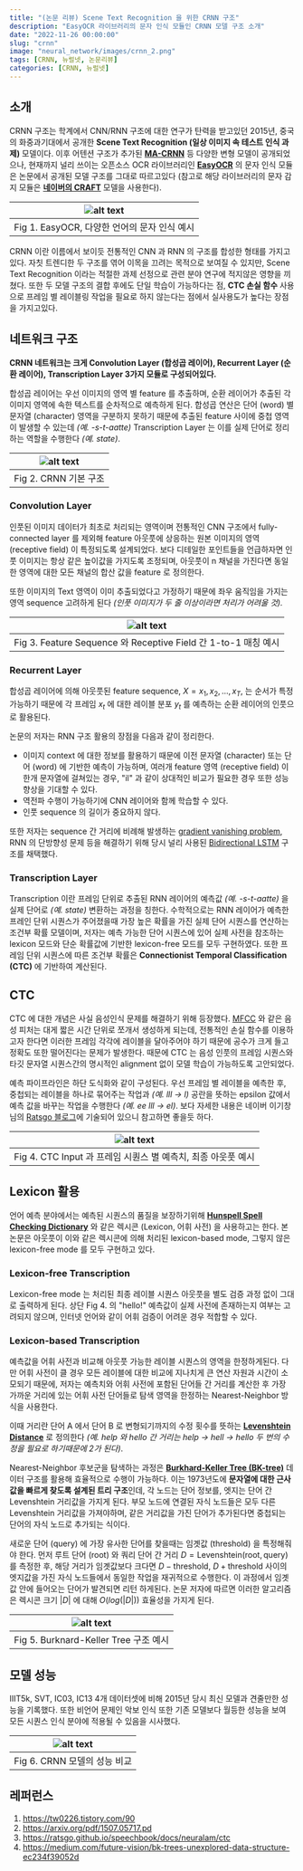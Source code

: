 ```yaml
---
title: "(논문 리뷰) Scene Text Recognition 을 위한 CRNN 구조"
description: "EasyOCR 라이브러리의 문자 인식 모듈인 CRNN 모델 구조 소개"
date: "2022-11-26 00:00:00"
slug: "crnn"
image: "neural_network/images/crnn_2.png"
tags: [CRNN, 뉴럴넷, 논문리뷰]
categories: [CRNN, 뉴럴넷]
---
```


## 소개

CRNN 구조는 학계에서 CNN/RNN 구조에 대한 연구가 탄력을 받고있던 2015년, 중국의 화중과기대에서 공개한 **Scene Text Recognition (일상 이미지 속 테스트 인식 과제)** 모델이다. 이후 어텐션 구조가 추가된 **[MA-CRNN](https://www.researchgate.net/figure/The-network-structure-of-MA-CRNN-The-whole-network-consists-of-three-parts-1_fig2_337288162)** 등 다양한 변형 모델이 공개되었으나, 현재까지 널리 쓰이는 오픈소스 OCR 라이브러리인 **[EasyOCR](https://github.com/JaidedAI/EasyOCR)** 의 문자 인식 모듈은 논문에서 공개된 모델 구조를 그대로 따르고있다 (참고로 해당 라이브러리의 문자 감지 모듈은 **[네이버의 CRAFT](https://github.com/clovaai/CRAFT-pytorch)** 모델을 사용한다).

| ![alt text](neural_network/images/crnn_3.webp) |
|:--:|
| Fig 1. EasyOCR, 다양한 언어의 문자 인식 예시 |

CRNN 이란 이름에서 보이듯 전통적인 CNN 과 RNN 의 구조를 합성한 형태를 가지고 있다. 자칫 트렌디한 두 구조를 엮어 이목을 끄려는 목적으로 보여질 수 있지만, Scene Text Recognition 이라는 적절한 과제 선정으로 관련 분야 연구에 적지않은 영향을 끼쳤다. 또한 두 모델 구조의 결합 후에도 단일 학습이 가능하다는 점, **CTC 손실 함수** 사용으로 프레임 별 레이블링 작업을 필요로 하지 않는다는 점에서 실사용도가 높다는 장점을 가지고있다. 

## 네트워크 구조

**CRNN 네트워크는 크게 Convolution Layer (합성곱 레이어), Recurrent Layer (순환 레이어), Transcription Layer 3가지 모듈로 구성되어있다.** 

합성곱 레이어는 우선 이미지의 영역 별 feature 를 추출하며, 순환 레이어가 추출된 각 이미지 영역에 속한 텍스트를 순차적으로 예측하게 된다. 합성곱 연산은 단어 (word) 별 문자열 (character) 영역을 구분하지 못하기 때문에 추출된 feature 사이에 중첩 영역이 발생할 수 있는데 *(예. -s-t-aatte)* Transcription Layer 는 이를 실제 단어로 정리하는 역할을 수행한다 *(예. state)*.

| ![alt text](neural_network/images/crnn_4.png) |
|:--:|
| Fig 2. CRNN 기본 구조 |

### Convolution Layer

인풋된 이미지 데이터가 최초로 처리되는 영역이며 전통적인 CNN 구조에서 fully-connected layer 를 제외해 feature 아웃풋에 상응하는 원본 이미지의 영역 (receptive field) 이 특정되도록 설계되었다. 보다 디테일한 포인트들을 언급하자면 인풋 이미지는 항상 같은 높이값을 가지도록 조정되며, 아웃풋이 n 채널을 가진다면 동일한 영역에 대한 모든 채널의 합산 값을 feature 로 정의한다.

또한 이미지의 Text 영역이 이미 추출되었다고 가정하기 때문에 좌우 움직임을 가지는 영역 sequence 고려하게 된다 *(인풋 이미지가 두 줄 이상이라면 처리가 어려울 것).*


| ![alt text](neural_network/images/crnn_5.png) |
|:--:|
| Fig 3. Feature Sequence 와 Receptive Field 간 1-to-1 매칭 예시|

### Recurrent Layer

합성곱 레이어에 의해 아웃풋된 feature sequence, $X = x_1, x_2, ... , x_T$, 는 순서가 특정 가능하기 때문에 각 프레임 $x_t$ 에 대한 레이블 분포 $y_t$ 를 예측하는 순환 레이어의 인풋으로 활용된다. 

논문의 저자는 RNN 구조 활용의 장점을 다음과 같이 정리한다.
- 이미지 context 에 대한 정보를 활용하기 때문에 이전 문자열 (character) 또는 단어 (word) 에 기반한 예측이 가능하며, 여러개 feature 영역 (receptive field) 이 한개 문자열에 걸쳐있는 경우, "il" 과 같이 상대적인 비교가 필요한 경우 또한 성능 향상을 기대할 수 있다.
- 역전파 수행이 가능하기에 CNN 레이어와 함께 학습할 수 있다. 
- 인풋 sequence 의 길이가 중요하지 않다.

또한 저자는 sequence 간 거리에 비례해 발생하는 [gradient vanishing problem](https://velog.io/@yunyoseob/Gradient-Vanishing-%EA%B8%B0%EC%9A%B8%EA%B8%B0-%EC%86%8C%EC%8B%A4#:~:text=Gradient%20Vanishg%20%EB%AC%B8%EC%A0%9C%EB%8A%94%20%EC%8B%A0%EA%B2%BD%EB%A7%9D,%EC%88%98%20%EC%97%86%EA%B2%8C%20%EB%90%98%EB%8A%94%20%EB%AC%B8%EC%A0%9C%EC%9E%85%EB%8B%88%EB%8B%A4.), RNN 의 단방향성 문제 등을 해결하기 위해 당시 널리 사용된 [Bidirectional LSTM](https://techbrad.tistory.com/38) 구조를 채택했다. 

### Transcription Layer

Transcription 이란 프레임 단위로 추출된 RNN 레이어의 예측값 *(예. -s-t-aatte)*  을 실제 단어로 *(예. state)* 변환하는 과정을 칭한다. 수학적으로는 RNN 레이어가 예측한 프레인 단위 시퀀스가 주어졌을때 가장 높은 확률을 가진 실제 단어 시퀀스를 연산하는 조건부 확률 모델이며, 저자는 예측 가능한 단어 시퀀스에 있어 실제 사전을 참조하는 lexicon 모드와 단순 확률값에 기반한 lexicon-free 모드를 모두 구현하였다. 또한 프레임 단위 시퀀스에 따른 조건부 확률은 **Connectionist Temporal Classification (CTC)** 에 기반하여 계산된다.

## CTC

CTC 에 대한 개념은 사실 음성인식 문제를 해결하기 위해 등장했다. [MFCC](https://brightwon.tistory.com/11) 와 같은 음성 피처는 대게 짧은 시간 단위로 쪼개서 생성하게 되는데, 전통적인 손실 함수를 이용하고자 한다면 이러한 프레임 각각에 레이블을 달아주어야 하기 때문에 공수가 크게 들고 정확도 또한 떨어진다는 문제가 발생한다. 때문에 CTC 는 음성 인풋의 프레임 시퀀스와 타깃 문자열 시퀀스간의 명시적인 alignment 없이 모델 학습이 가능하도록 고안되었다.

예측 파이프라인은 하단 도식화와 같이 구성된다. 우선 프레임 별 레이블을 예측한 후, 중첩되는 레이블을 하나로 묶어주는 작업과 *(예. lll -> l)* 공란을 뜻하는 epsilon 값에서 예측 값을 바꾸는 작업을 수행한다 *(예. ee lll -> el)*. 보다 자세한 내용은 네이버 이기창님의 [Ratsgo 블로그](https://ratsgo.github.io/speechbook/docs/neuralam/ctc)에 기술되어 있으니 참고하면 좋을듯 하다.

| ![alt text](neural_network/images/crnn_7.png) |
|:--:|
| Fig 4. CTC Input 과 프레임 시퀀스 별 예측치, 최종 아웃풋 예시|

## Lexicon 활용

언어 예측 분야에서는 예측된 시퀀스의 품질을 보장하기위해 **[Hunspell Spell Checking Dictionary](http://hunspell.github.io/)** 와 같은 렉시콘 (Lexicon, 어휘 사전) 을 사용하고는 한다. 본 논문은 아웃풋이 이와 같은 렉시콘에 의해 처리된 lexicon-based mode, 그렇지 않은 lexicon-free mode 를 모두 구현하고 있다.

### Lexicon-free Transcription

Lexicon-free mode 는 처리된 최종 레이블 시퀀스 아웃풋을 별도 검증 과정 없이 그대로 출력하게 된다. 상단 Fig 4. 의 "hello!" 예측값이 실제 사전에 존재하는지 여부는 고려되지 않으며, 인터넷 언어와 같이 어휘 검증이 어려운 경우 적합할 수 있다.

### Lexicon-based Transcription

예측값을 어휘 사전과 비교해 아웃풋 가능한 레이블 시퀀스의 영역을 한정하게된다. 다만 어휘 사전이 클 경우 모든 레이블에 대한 비교에 지나치게 큰 연산 자원과 시간이 소모되기 때문에, 저자는 예측치와 어휘 사전에 포함된 단어들 간 거리를 계산한 후 가장 가까운 거리에 있는 어휘 사전 단어들로 탐색 영역을 한정하는 Nearest-Neighbor 방식을 사용한다. 

이때 거리란 단어 A 에서 단어 B 로 변형되기까지의 수정 횟수를 뜻하는 **[Levenshtein Distance](https://hoony-gunputer.tistory.com/entry/%EB%A0%88%EB%B2%A4%EC%8A%88%ED%83%80%EC%9D%B8-%EA%B1%B0%EB%A6%AC%EB%A5%BC-%EC%9D%B4%EC%9A%A9%ED%95%B4%EC%84%9C-%EB%91%90-%EB%AC%B8%EC%9E%A5-%EB%B9%84%EA%B5%90%ED%95%98%EA%B8%B0#:~:text=%EB%A0%88%EB%B2%A4%EC%8A%88%ED%83%80%EC%9D%B8%20%EA%B1%B0%EB%A6%AC%EB%8A%94%20%EB%8F%85%EC%9D%BC%EC%9D%98,%EB%8B%A4%EB%A5%B8%EC%A7%80%20%EA%B5%AC%EB%B6%84%ED%95%98%EB%8A%94%20%EB%B0%A9%EB%B2%95%EC%9D%B4%EB%8B%A4.)** 로 정의한다 *(예. help 와 hello 간 거리는 help -> hell -> hello 두 번의 수정을 필요로 하기때문에 2가 된다)*. 

Nearest-Neighbor 후보군을 탐색하는 과정은 **[Burkhard-Keller Tree (BK-tree)]((https://medium.com/future-vision/bk-trees-unexplored-data-structure-ec234f39052d))** 데이터 구조를 활용해 효율적으로 수행이 가능하다. 이는 1973년도에 **문자열에 대한 근사값을 빠르게 찾도록 설계된 트리 구조**인데, 각 노드는 단어 정보를, 엣지는 단어 간 Levenshtein 거리값을 가지게 된다. 부모 노드에 연결된 자식 노드들은 모두 다른 Levenshtein 거리값을 가져야하며, 같은 거리값을 가진 단어가 추가된다면 중첩되는 단어의 자식 노드로 추가되는 식이다.

새로운 단어 (query) 에 가장 유사한 단어를 찾을때는 임곗값 (threshold) 을 특정해줘야 한다. 먼저 루트 단어 (root) 와 쿼리 단어 간 거리 $D = \text{Levenshtein}(\text{root}, \text{query})$ 를 측정한 후, 해당 거리가 임곗값보다 크다면 $D - \text{threshold}$, $D + \text{threshold}$ 사이의 엣지값을 가진 자식 노드들에서 동일한 작업을 재귀적으로 수행한다. 이 과정에서 임곗값 안에 들어오는 단어가 발견되면 리턴 하게된다. 논문 저자에 따르면 이러한 알고리즘은 렉시콘 크기 $|D|$ 에 대해 $O(log(|D|))$ 효율성을 가지게 된다.

| ![alt text](neural_network/images/crnn_8.png) |
|:--:|
| Fig 5. Burknard-Keller Tree 구조 예시|

## 모델 성능

IIIT5k, SVT, IC03, IC13 4개 데이터셋에 비해 2015년 당시 최신 모델과 견줄만한 성능을 기록했다. 또한 비언어 문제인 악보 인식 또한 기존 모델보다 월등한 성능을 보여 모든 시퀀스 인식 분야에 적용될 수 있음을 시사했다.

| ![alt text](neural_network/images/crnn_9.png) |
|:--:|
| Fig 6. CRNN 모델의 성능 비교|

## 레퍼런스

1. https://tw0226.tistory.com/90
2. https://arxiv.org/pdf/1507.05717.pd
3. https://ratsgo.github.io/speechbook/docs/neuralam/ctc
4. https://medium.com/future-vision/bk-trees-unexplored-data-structure-ec234f39052d
